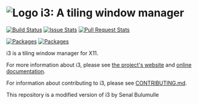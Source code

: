 ![Logo](docs/logo-30.png) i3: A tiling window manager
=====================================================

[![Build Status](https://github.com/i3/i3/actions/workflows/main.yml/badge.svg)](https://github.com/i3/i3/actions/workflows/main.yml)
[![Issue Stats](https://img.shields.io/github/issues/i3/i3.svg)](https://github.com/i3/i3/issues)
[![Pull Request Stats](https://img.shields.io/github/issues-pr/i3/i3.svg)](https://github.com/i3/i3/pulls)

[![Packages](https://repology.org/badge/latest-versions/i3.svg)](https://repology.org/metapackage/i3/versions)
[![Packages](https://repology.org/badge/tiny-repos/i3.svg)](https://repology.org/metapackage/i3/versions)

i3 is a tiling window manager for X11.

For more information about i3, please see [the project's website](https://i3wm.org/) and [online documentation](https://i3wm.org/docs/).

For information about contributing to i3, please see [CONTRIBUTING.md](.github/CONTRIBUTING.md).


This repository is a modified version of i3 by Senal Bulumulle
